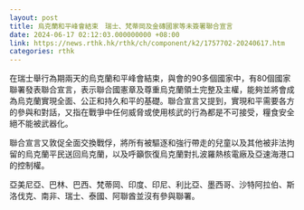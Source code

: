 ```yaml
---
layout: post
title: 烏克蘭和平峰會結束　瑞士、梵蒂岡及金磚國家等未簽署聯合宣言
date: 2024-06-17 02:12:03.000000000 +08:00
link: https://news.rthk.hk/rthk/ch/component/k2/1757702-20240617.htm
categories: rthk
---
```


在瑞士舉行為期兩天的烏克蘭和平峰會結束，與會的90多個國家中，有80個國家聯署發表聯合宣言，表示聯合國憲章及尊重烏克蘭領土完整及主權，能夠並將會成為烏克蘭實現全面、公正和持久和平的基礎。聯合宣言又提到，實現和平需要各方的參與和對話，又指在戰爭中任何威脅或使用核武的行為都是不可接受，糧食安全絕不能被武器化。

聯合宣言又敦促全面交換戰俘，將所有被驅逐和強行帶走的兒童以及其他被非法拘留的烏克蘭平民送回烏克蘭，以及呼籲恢復烏克蘭對扎波羅熱核電廠及亞速海港口的控制權。

亞美尼亞、巴林、巴西、梵蒂岡、印度、印尼、利比亞、墨西哥、沙特阿拉伯、斯洛伐克、南非、瑞士、泰國、阿聯酋並沒有參與聯署。
